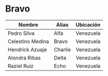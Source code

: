 # Bravo

| Nombre           | Alias   | Ubicación |
| ---------------- | ------- | --------- |
| Pedro Silva      | Alfa    | Venezuela |
| Celestino Medina | Bravo   | Venezuela |
| Hendrick Azuaje  | Charlie | Venezuela |
| Alondra Ribas    | Delta   | Venezuela |
| Raziel Ruiz      | Echo    | Venezuela |
